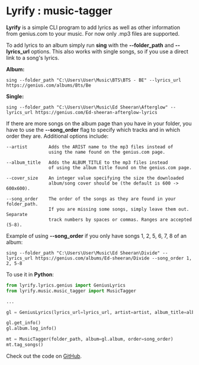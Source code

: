# Lyrify : music-tagger
__Lyrify__ is a simple CLI program to add lyrics as well as other information from genius.com to your music. For now only .mp3 files are supported.

To add lyrics to an album simply run **sing** with the **--folder_path** and **--lyrics_url** options. This also works with single songs, so if you use a direct link to a song's lyrics.

**Album:**
```console
sing --folder_path "C:\Users\User\Music\BTS\BTS - BE" --lyrics_url https://genius.com/albums/Bts/Be
```

**Single:**
```console
sing --folder_path "C:\Users\User\Music\Ed Sheeran\Afterglow" --lyrics_url https://genius.com/Ed-sheeran-afterglow-lyrics
```

If there are more songs on the album page than you have in your folder, you have to use the **--song_order** flag to specify which tracks and in which order they are. Additional options include:

```console
--artist        Adds the ARIST name to the mp3 files instead of 
                using the name found on the genius.com page.

--album_title   Adds the ALBUM_TITLE to the mp3 files instead 
                of using the album title found on the genius.com page.

--cover_size    An integer value specifying the size the downloaded 
                album/song cover should be (the default is 600 -> 600x600).

--song_order    The order of the songs as they are found in your folder_path. 
                If you are missing some songs, simply leave them out. Separate 
                track numbers by spaces or commas. Ranges are accepted (5-8).
```

Example of using **--song_order** if you only have songs 1, 2, 5, 6, 7, 8 of an album: 

```console
sing --folder_path "C:\Users\User\Music\Ed Sheeran\Divide" --lyrics_url https://genius.com/albums/Ed-sheeran/Divide --song_order 1, 2, 5-8
```

To use it in **Python**:

```python
from lyrify.lyrics.genius import GeniusLyrics
from lyrify.music.music_tagger import MusicTagger

...

gl = GeniusLyrics(lyrics_url=lyrics_url, artist=artist, album_title=album, folder_path=folder, song_order=song_order, cover_size=cover_size)

gl.get_info()
gl.album.log_info()

mt = MusicTagger(folder_path, album=gl.album, order=song_order)
mt.tag_songs()
```

Check out the code on [GitHub](https://github.com/bennymi/music-tagger).